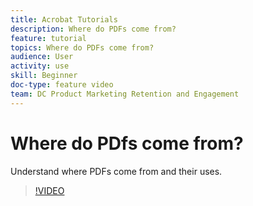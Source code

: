 ```yaml
---
title: Acrobat Tutorials
description: Where do PDFs come from?
feature: tutorial
topics: Where do PDFs come from?
audience: User
activity: use
skill: Beginner
doc-type: feature video
team: DC Product Marketing Retention and Engagement
---
```


# Where do PDfs come from?

Understand where PDFs come from and their uses.

>[!VIDEO](https://video.tv.adobe.com/v/17096/?learn=on?hidetitle=true)